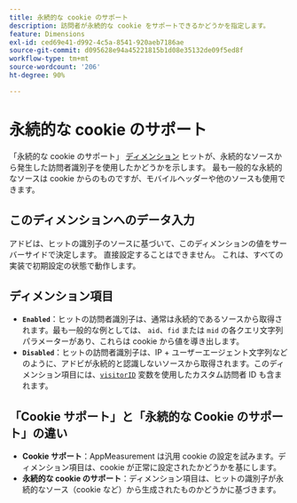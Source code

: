 ```yaml
---
title: 永続的な cookie のサポート
description: 訪問者が永続的な cookie をサポートできるかどうかを指定します。
feature: Dimensions
exl-id: ced69e41-d992-4c5a-8541-920aeb7186ae
source-git-commit: d095628e94a45221815b1d08e35132de09f5ed8f
workflow-type: tm+mt
source-wordcount: '206'
ht-degree: 90%

---
```


# 永続的な cookie のサポート

「永続的な cookie のサポート」 [ディメンション](overview.md) ヒットが、永続的なソースから発生した訪問者識別子を使用したかどうかを示します。 最も一般的な永続的なソースは cookie からのものですが、モバイルヘッダーや他のソースも使用できます。

## このディメンションへのデータ入力

アドビは、ヒットの識別子のソースに基づいて、このディメンションの値をサーバーサイドで決定します。 直接設定することはできません。 これは、すべての実装で初期設定の状態で動作します。

## ディメンション項目

* **`Enabled`**：ヒットの訪問者識別子は、通常は永続的であるソースから取得されます。最も一般的な例としては、 `aid`、`fid` または `mid` の各クエリ文字列パラメーターがあり、これらは cookie から値を導き出します。
* **`Disabled`**：ヒットの訪問者識別子は、IP + ユーザーエージェント文字列などのように、アドビが永続的と認識しないソースから取得されます。このディメンション項目には、[`visitorID`](/help/implement/vars/config-vars/visitorid.md) 変数を使用したカスタム訪問者 ID も含まれます。

## 「Cookie サポート」と「永続的な Cookie のサポート」の違い

* **Cookie サポート**：AppMeasurement は汎用 cookie の設定を試みます。ディメンション項目は、cookie が正常に設定されたかどうかを基にします。
* **永続的な cookie のサポート**：ディメンション項目は、ヒットの識別子が永続的なソース（cookie など）から生成されたものかどうかに基づきます。
